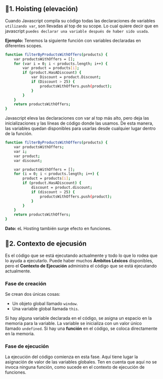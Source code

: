 ## 📍1. Hoisting (elevación)

Cuando Javascript compila su código todas las declaraciones de variables `utilizando var`, son llevadas al top de su scope. Lo cual quiere decir que en javascript `puedes declarar una variable después de haber sido usada`.

**Ejemplo:**
Tenemos la siguiente función con variables declaradas en diferentes scopes.

```sh
function filterByProductsWithOffers(products) {
    var productsWithOffers = [];
    for (var i = 0; i < products.length; i++) {
        var product = products[i];
        if (product.HasADiscount) {
            var Discount = product.Discount;
            if (Discount > 25) {
                productsWithOffers.push(product);
            }
        }
    }
    return productsWithOffers;
}
```

Javascript eleva las declaraciones con var al top más alto, pero deja las inicializaciones y las líneas de código donde las usamos.
De esta manera, las variables quedan disponibles para usarlas desde cualquier lugar dentro de la función.

```sh
function filterByProductsWithOffers(products) {
    var productsWithOffers;
    var i;
    var product;
    var discount;

    var productsWithOffers = [];
    for (i = 0; i < products.length; i++) {
        product = products[i];
        if (product.HasADiscount) {
            discount = product.discount;
            if (discount > 25) {
                productsWithOffers.push(product);
            }
        }
    }
    return productsWithOffers;
}
```

**Dato:** eL Hosting también surge efecto en funciones.

## 📍2. Contexto de ejecusión

Es el código que se está ejecutando actualmente y todo lo que lo rodea que lo ayuda a ejecutarlo.
Puede haber muchos **Ámbitos Léxicos** disponibles, pero el **Contexto de Ejecución** administra el código que se está ejecutando actualmente.

### Fase de creación

Se crean dos únicas cosas:

- Un objeto global llamado `window`.
- Una variable global llamada `this`.

Si hay alguna variable declarada en el código, se asigna un espacio en la memoria para la variable. La variable se inicializa con un valor único llamado `undefined`. Si hay una **función** en el código, se coloca directamente en la memoria.

### Fase de ejecución

La ejecución del código comienza en esta fase. Aquí tiene lugar la asignación de valor de las variables globales. Ten en cuenta que aquí no se invoca ninguna función, como sucede en el contexto de ejecución de funciones.
